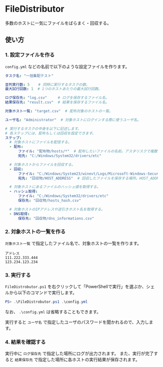 FileDistributor
===============

多数のホストに一気にファイルをばらまく・回収する。


## 使い方

### 1. 設定ファイルを作る

`config.yml` などの名前で以下のような設定ファイルを作ります。

``` yaml
タスク名: "一括集配テスト"

並列実行数: 5    # 同時に実行するタスクの数。
最大試行回数: 1  # 1つのホストあたりの最大試行回数。

ログ保存先: "log.csv"     # ログを保存するファイル名。
結果保存先: "result.csv"  # 結果を保存するファイル名。

対象ホスト一覧: "target.csv"  # 配布対象のホストの一覧。

ユーザ名: "Administrator"  # 対象ホストにログインする際に使うユーザ名。

# 実行するタスクの中身を以下に記述します。
# 各ステップには、配布もしくは回収を設定できます。
ステップ:
  # 対象ホストにファイルを配信する。
  - 配布:
      ファイル: "配布物/hosts/*"  # 配布したいファイルの名前。アスタリスクで複数のファイルを配布できます。
      宛先: "C:/Windows/System32/drivers/etc"

  # 対象ホストからファイルを回収する。
  - 回収:
      ファイル: "C:/Windows/System23/winevt/Logs/Microsoft-Windows-Security-*"  # 回収したいファイルの名前。アスタリスクで複数のファイルを回収できます。
      宛先: "回収物/HOST_ADDRESS"  # 回収したファイルを保存する場所。HOST_ADDRESSは対象ホストのアドレスで置換されます。

  # 対象ホストにあるファイルのハッシュ値を取得する。
  - ハッシュ取得:
      ファイル: "C:/Windows/System32/drivers/etc"
      保存先: "回収物/hosts_hash.csv"

  # 対象ホストのIPアドレスや逆引きホスト名を取得する。
  - DNS取得:
      保存先: "回収物/dns_informations.csv"
```


### 2. 対象ホストの一覧を作る

`対象ホスト一覧` で指定したファイル名で、対象ホストの一覧を作ります。

``` csv
アドレス
111.222.333.444
123.234.123.234
```


### 3. 実行する

`FileDistrobutor.ps1` を右クリックして「PowerShellで実行」を選ぶか、シェルから以下のコマンドで実行します。

``` powershell
PS> .\FileDistrobutor.ps1 .\config.yml
```

なお、 `.\config.yml` は省略することもできます。

実行すると `ユーザ名` で指定したユーザのパスワードを聞かれるので、入力します。


### 4. 結果を確認する

実行中に `ログ保存先` で指定した場所にログが出力されます。
また、実行が完了すると `結果保存先` で指定した場所に各ホストの実行結果が保存されます。
